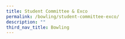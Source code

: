 ```yaml
---
title: Student Committee & Exco
permalink: /bowling/student-committee-exco/
description: ""
third_nav_title: Bowling
---
```

